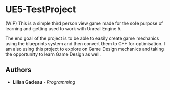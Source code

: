 # UE5-TestProject

(WIP) This is a simple third person view game made for the sole purpose of learning and getting used to work with Unreal Engine 5.

The end goal of the project is to be able to easily create game mechanics using the blueprints system and then convert them to C++ for optimisation.
I am also using this project to explore on Game Design mechanics and taking the opportunity to learn Game Design as well.

## Authors

* **Lilian Gadeau** - *Programming*

